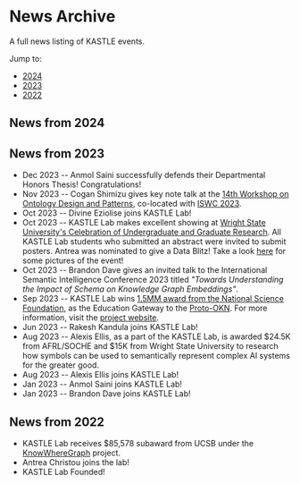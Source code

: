 # News Archive
A full news listing of KASTLE events.

Jump to:
* [2024](#news-from-2024)
* [2023](#news-from-2023)
* [2022](#news-from-2022)

## News from 2024

## News from 2023
* Dec 2023 -- Anmol Saini successfully defends their Departmental Honors Thesis! Congratulations!
* Nov 2023 -- Cogan Shimizu gives key note talk at the [14th Workshop on Ontology Design and Patterns](https://odpa.github.io/workshop-on-ontology-design-and-patterns/2023/index.html), co-located with [ISWC 2023](https://iswc2023.semanticweb.org/).
* Oct 2023 -- Divine Eziolise joins KASTLE Lab!
* Oct 2023 -- KASTLE Lab makes excellent showing at [Wright State University's Celebration of Undergraduate and Graduate Research](https://www.wright.edu/event/celebration-of-undergraduate-graduate-research-scholarship-and-creative-activities). All KASTLE Lab students who submitted an abstract were invited to submit posters. Antrea was nominated to give a Data Blitz! Take a look [here](./events/research_celeb_2023.md) for some pictures of the event!
* Oct 2023 -- Brandon Dave gives an invited talk to the International Semantic Intelligence Conference 2023 titled _"Towards Understanding the Impact of Schema on Knowledge Graph Embeddings"_.
* Sep 2023 -- KASTLE Lab wins [1.5MM award from the National Science Foundation](https://new.nsf.gov/tip/updates/nsf-invests-first-ever-prototype-open-knowledge-network), as the Education Gateway to the [Proto-OKN](https://proto-okn.info/). For more information, visit the [project website](https://edugate.cs.wright.edu/).
* Jun 2023 -- Rakesh Kandula joins KASTLE Lab!
* Aug 2023 -- Alexis Ellis, as a part of the KASTLE Lab, is awarded $24.5K from AFRL/SOCHE and $15K from Wright State University to research how symbols can be used to semantically represent complex AI systems for the greater good.
* Aug 2023 -- Alexis Ellis joins KASTLE Lab!
* Jan 2023 -- Anmol Saini joins KASTLE Lab!
* Jan 2023 -- Brandon Dave joins KASTLE Lab!

## News from 2022
* KASTLE Lab receives $85,578 subaward from UCSB under the [KnowWhereGraph](https://knowwheregraph.org/) project.
* Antrea Christou joins the lab!
* KASTLE Lab Founded!